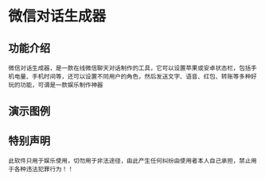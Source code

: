 # 微信对话生成器

## 功能介绍
```
微信对话生成器，是一款在线微信聊天对话制作的工具，它可以设置苹果或安卓状态栏，包括手机电量、手机时间等，还可以设置不同用户的角色，然后发送文字、语音、红包、转账等多种好玩的功能，可谓是一款娱乐制作神器
```

## 演示图例


## 特别声明
```
此软件只用于娱乐使用，切勿用于非法途径，由此产生任何纠纷由使用者本人自己承担，禁止用于各种违法犯罪行为！！
```

